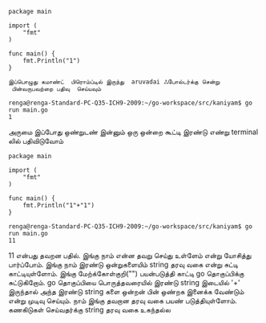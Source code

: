 
```
package main

import (
	"fmt"
)

func main() {
	fmt.Println("1")
}
```
`இப்பொழுது கமாண்ட்  பிரொம்ப்டில் இருந்து  aruvadai ஃபோல்டர்க்கு சென்று  பின்வருபவற்றை பதிவு 
செய்யவும்`

```
renga@renga-Standard-PC-Q35-ICH9-2009:~/go-workspace/src/kaniyam$ go run main.go
1
```


அருமை இப்போது ஒண்றுடண் இன்னும் ஒரு ஒன்றை கூட்டி இரண்டு எண்று terminal லில் பதிவிடுவோம்

```
package main

import (
	"fmt"
)

func main() {
	fmt.Println("1"+"1")
}
```
```
renga@renga-Standard-PC-Q35-ICH9-2009:~/go-workspace/src/kaniyam$ go run main.go
11
```
11 என்பது தவறன பதில். இங்கு நாம் என்ன தவறு செய்து உள்ளேம் என்று யோசித்து பார்ப்போம். 
இங்கு நாம் இரண்டு ஒன்றுகளையிம் string தரவு வகை என்று சுட்டி காட்டியுள்ளோம். 
இங்கு மேற்க்கோள்குறி("") பயன்படுத்தி காட்டி go தொகுப்பிக்கு சுட்டுகிறோம்.
go தொகுப்பியை பொருத்தவரையில் இரண்டு string இடையில் '+' இருந்தால் 
அந்த இரண்டு string களை ஒன்றன் பின் ஒண்றக இனைக்க வேண்டும் என்று
முடிவு செய்யும்.  நாம் இங்கு தவறான தரவு வகை பயண் படுத்தியுள்ளோம்.
கணகிடுகள் செய்வதர்க்கு string தரவு வகை உகந்தல்ல